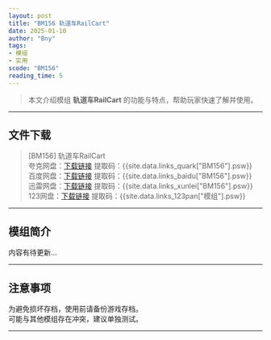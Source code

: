 ```yaml
---
layout: post
title: "BM156 轨道车RailCart"
date: 2025-01-10
author: "Bny"
tags: 
- 模组
- 实用
scode: "BM156"
reading_time: 5
---
```


> 本文介绍模组 **轨道车RailCart** 的功能与特点，帮助玩家快速了解并使用。

---

## 文件下载

> [BM156] 轨道车RailCart  
夸克网盘：[下载链接]({{site.data.links_quark["BM156"].url}}) 提取码：{{site.data.links_quark["BM156"].psw}}  
百度网盘：[下载链接]({{site.data.links_baidu["BM156"].url}}) 提取码：{{site.data.links_baidu["BM156"].psw}}  
迅雷网盘：[下载链接]({{site.data.links_xunlei["BM156"].url}}) 提取码：{{site.data.links_xunlei["BM156"].psw}}  
123网盘：[下载链接]({{site.data.links_123pan["模组"].url}}) 提取码：{{site.data.links_123pan["模组"].psw}}  

---

## 模组简介

>  
内容有待更新...  

---

## 注意事项

>  
为避免损坏存档，使用前请备份游戏存档。  
可能与其他模组存在冲突，建议单独测试。  

---

